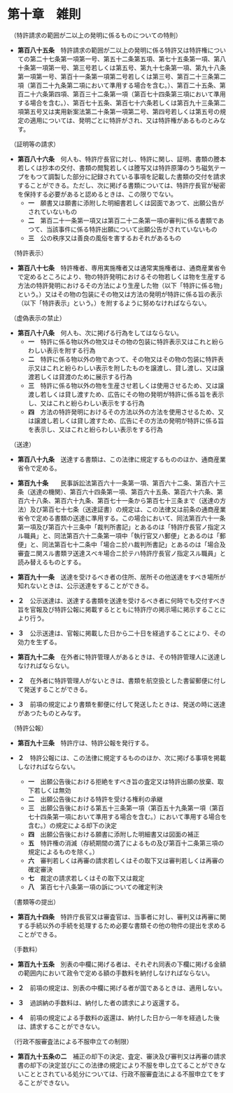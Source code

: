 # 第十章　雑則
　（特許請求の範囲が二以上の発明に係るものについての特則）

* __第百八十五条__　特許請求の範囲が二以上の発明に係る特許又は特許権についての第二十七条第一項第一号、第五十二条第五項、第七十五条第一項、第八十条第一項第一号、第三号若しくは第五号、第九十七条第一項、第九十八条第一項第一号、第百十一条第一項第二号若しくは第三号、第百二十三条第二項（第百二十九条第二項において準用する場合を含む。）、第百二十五条、第百二十六条第四項、第百三十二条第一項（第百七十四条第三項において準用する場合を含む。）、第百七十五条、第百七十六条若しくは第百九十三条第二項第五号又は実用新案法第二十条第一項第二号、第四号若しくは第五号の規定の適用については、発明ごとに特許がされ、又は特許権があるものとみなす。

　（証明等の請求）

* __第百八十六条__　何人も、特許庁長官に対し、特許に関し、証明、書類の謄本若しくは抄本の交付、書類の閲覧若しくは謄写又は特許原簿のうち磁気テープをもつて調製した部分に記録されている事項を記載した書類の交付を請求することができる。ただし、次に掲げる書類については、特許庁長官が秘密を保持する必要があると認めるときは、この限りでない。
	- __一__　願書又は願書に添附した明細書若しくは図面であつて、出願公告がされていないもの
	- __二__　第百二十一条第一項又は第百二十二条第一項の審判に係る書類であつて、当該事件に係る特許出願について出願公告がされていないもの
	- __三__　公の秩序又は善良の風俗を害するおそれがあるもの

　（特許表示）

* __第百八十七条__　特許権者、専用実施権者又は通常実施権者は、通商産業省令で定めるところにより、物の特許発明におけるその物若しくは物を生産する方法の特許発明におけるその方法により生産した物（以下「特許に係る物」という。）又はその物の包装にその物又は方法の発明が特許に係る旨の表示（以下「特許表示」という。）を附するように努めなければならない。

　（虚偽表示の禁止）

* __第百八十八条__　何人も、次に掲げる行為をしてはならない。
	- __一__　特許に係る物以外の物又はその物の包装に特許表示又はこれと紛らわしい表示を附する行為
	- __二__　特許に係る物以外の物であつて、その物又はその物の包装に特許表示又はこれと紛らわしい表示を附したものを譲渡し、貸し渡し、又は譲渡若しくは貸渡のために展示する行為
	- __三__　特許に係る物以外の物を生産させ若しくは使用させるため、又は譲渡し若しくは貸し渡すため、広告にその物の発明が特許に係る旨を表示し、又はこれと紛らわしい表示をする行為
	- __四__　方法の特許発明におけるその方法以外の方法を使用させるため、又は譲渡し若しくは貸し渡すため、広告にその方法の発明が特許に係る旨を表示し、又はこれと紛らわしい表示をする行為

　（送達）

* __第百八十九条__　送達する書類は、この法律に規定するもののほか、通商産業省令で定める。

* __第百九十条__　　民事訴訟法第百六十一条第一項、第百六十二条、第百六十三条（送達の機関）、第百六十四条第一項、第百六十五条、第百六十六条、第百六十八条、第百六十九条、第百七十一条から第百七十三条まで（送達の方法）及び第百七十七条（送達証書）の規定は、この法律又は前条の通商産業省令で定める書類の送達に準用する。この場合において、同法第百六十一条第一項及び第百六十三条中「裁判所書記」とあるのは「特許庁長官ノ指定スル職員」と、同法第百六十二条第一項中「執行官又ハ郵便」とあるのは「郵便」と、同法第百七十二条中「場合ニ於ハ裁判所書記」とあるのは「場合及審査ニ関スル書類ヲ送達スべキ場合ニ於テハ特許庁長官ノ指定スル職員」と読み替えるものとする。

* __第百九十一条__　送達を受けるべき者の住所、居所その他送達をすべき場所が知れないときは、公示送達をすることができる。

* __２__　公示送達は、送達する書類を送達を受けるべき者に何時でも交付すべき旨を官報及び特許公報に掲載するとともに特許庁の掲示場に掲示することにより行う。

* __３__　公示送達は、官報に掲載した日から二十日を経過することにより、その効力を生ずる。

* __第百九十二条__　在外者に特許管理人があるときは、その特許管理人に送達しなければならない。

* __２__　在外者に特許管理人がないときは、書類を航空扱とした書留郵便に付して発送することができる。

* __３__　前項の規定により書類を郵便に付して発送したときは、発送の時に送達があつたものとみなす。

　（特許公報）

* __第百九十三条__　特許庁は、特許公報を発行する。

* __２__　特許公報には、この法律に規定するもののほか、次に掲げる事項を掲載しなければならない。
	- __一__　出願公告後における拒絶をすべき旨の査定又は特許出願の放棄、取下若しくは無効
	- __二__　出願公告後における特許を受ける権利の承継
	- __三__　出願公告後における第五十三条第一項（第百五十九条第一項（第百七十四条第一項において準用する場合を含む。）において準用する場合を含む。）の規定による却下の決定
	- __四__　出願公告後における願書に添附した明細書又は図面の補正
	- __五__　特許権の消滅（存続期間の満了によるもの及び第百十二条第三項の規定によるものを除く。）
	- __六__　審判若しくは再審の請求若しくはその取下又は審判若しくは再審の確定審決
	- __七__　裁定の請求若しくはその取下又は裁定
	- __八__　第百七十八条第一項の訴についての確定判決

　（書類等の提出）

* __第百九十四条__　特許庁長官又は審査官は、当事者に対し、審判又は再審に関する手続以外の手続を処理するため必要な書類その他の物件の提出を求めることができる。

　（手数料）

* __第百九十五条__　別表の中欄に掲げる者は、それぞれ同表の下欄に掲げる金額の範囲内において政令で定める額の手数料を納付しなければならない。

* __２__　前項の規定は、別表の中欄に掲げる者が国であるときは、適用しない。

* __３__　過誤納の手数料は、納付した者の請求により返還する。

* __４__　前項の規定による手数料の返還は、納付した日から一年を経過した後は、請求することができない。

　（行政不服審査法による不服申立ての制限）
　
* __第百九十五条の二__　補正の却下の決定、査定、審決及び審判又は再審の請求書の却下の決定並びにこの法律の規定により不服を申し立てることができないこととされている処分については、行政不服審査法による不服申立てをすることができない。
